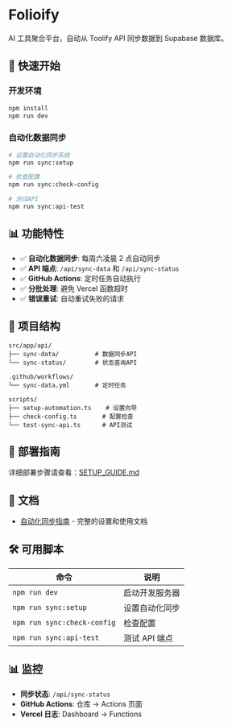 # Folioify

AI 工具聚合平台，自动从 Toolify API 同步数据到 Supabase 数据库。

## 🚀 快速开始

### 开发环境

```bash
npm install
npm run dev
```

### 自动化数据同步

```bash
# 设置自动化同步系统
npm run sync:setup

# 检查配置
npm run sync:check-config

# 测试API
npm run sync:api-test
```

## 📊 功能特性

- ✅ **自动化数据同步**: 每周六凌晨 2 点自动同步
- ✅ **API 端点**: `/api/sync-data` 和 `/api/sync-status`
- ✅ **GitHub Actions**: 定时任务自动执行
- ✅ **分批处理**: 避免 Vercel 函数超时
- ✅ **错误重试**: 自动重试失败的请求

## 📁 项目结构

```
src/app/api/
├── sync-data/          # 数据同步API
└── sync-status/        # 状态查询API

.github/workflows/
└── sync-data.yml       # 定时任务

scripts/
├── setup-automation.ts    # 设置向导
├── check-config.ts       # 配置检查
└── test-sync-api.ts      # API测试
```

## 🔧 部署指南

详细部署步骤请查看：[SETUP_GUIDE.md](SETUP_GUIDE.md)

## 📖 文档

- [自动化同步指南](SETUP_GUIDE.md) - 完整的设置和使用文档

## 🛠️ 可用脚本

| 命令                        | 说明           |
| --------------------------- | -------------- |
| `npm run dev`               | 启动开发服务器 |
| `npm run sync:setup`        | 设置自动化同步 |
| `npm run sync:check-config` | 检查配置       |
| `npm run sync:api-test`     | 测试 API 端点  |

## 📊 监控

- **同步状态**: `/api/sync-status`
- **GitHub Actions**: 仓库 → Actions 页面
- **Vercel 日志**: Dashboard → Functions
